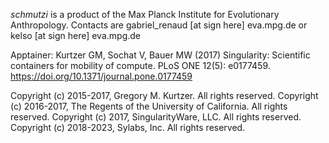 _schmutzi_ is a product of the Max Planck Institute for Evolutionary Anthropology.  Contacts are gabriel_renaud [at sign here] eva.mpg.de or kelso [at sign here] eva.mpg.de

Apptainer:
  Kurtzer GM, Sochat V, Bauer MW (2017) Singularity: Scientific containers for mobility of compute. PLoS ONE 12(5): e0177459. https://doi.org/10.1371/journal.pone.0177459

  Copyright (c) 2015-2017, Gregory M. Kurtzer. All rights reserved.
  Copyright (c) 2016-2017, The Regents of the University of California. All rights reserved.
  Copyright (c) 2017, SingularityWare, LLC. All rights reserved.
  Copyright (c) 2018-2023, Sylabs, Inc. All rights reserved.
